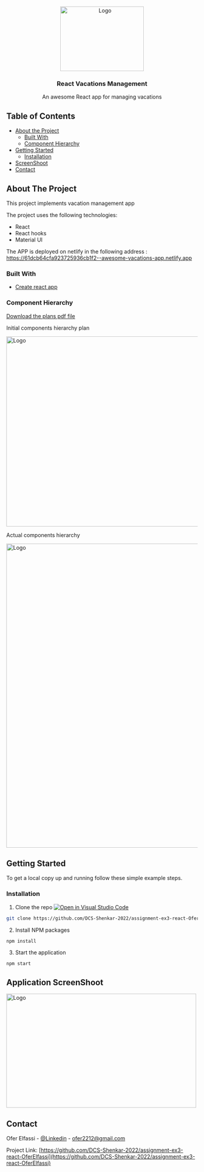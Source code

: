 
<!-- PROJECT LOGO -->
<br />
<p align="center">
  <a href="https://61dcb64cfa923725936cb1f2--awesome-vacations-app.netlify.app">
    <img src="https://user-images.githubusercontent.com/13490629/148847224-f7a08afe-0dab-4b14-b3b6-bcf0ff5fcaf2.png" alt="Logo" width="220" height="170">
  </a>
<h3 align="center">React Vacations Management</h3>

  <p align="center">
    An awesome React app for managing vacations
    <br />
    
  </p>
</p>



<!-- TABLE OF CONTENTS -->
## Table of Contents

* [About the Project](#about-the-project)
    * [Built With](#built-with)
    * [Component Hierarchy](#Component-Hierarchy)
* [Getting Started](#getting-started)
    * [Installation](#installation)
* [ScreenShoot](#Application-ScreenShoot)
* [Contact](#contact)



<!-- ABOUT THE PROJECT -->
## About The Project


This project implements vacation management app

The project uses the following technologies:
* React
* React hooks
* Material UI

The APP is deployed on netlify in the following address : [ https://61dcb64cfa923725936cb1f2--awesome-vacations-app.netlify.app
]( https://61dcb64cfa923725936cb1f2--awesome-vacations-app.netlify.app)



### Built With

* [Create react app](https://reactjs.org/docs/create-a-new-react-app.html)

### Component Hierarchy

[Download the plans pdf file](https://github.com/DCS-Shenkar-2022/assignment-ex3-react-OferElfassi/files/7842493/Vacation.App.Planning.pdf)

Initial components hierarchy plan

<img src="https://user-images.githubusercontent.com/13490629/148847620-79a924f2-c3ac-4e07-9f57-2d76cc2cb79d.PNG" alt="Logo" width="700" height="500">

Actual components hierarchy

<img src="https://user-images.githubusercontent.com/13490629/148853823-2a070f18-dbea-42cd-9c55-028961ee956e.PNG" alt="Logo" width="700" height="800">

<!-- GETTING STARTED -->
## Getting Started

To get a local copy up and running follow these simple example steps.

### Installation

1. Clone the repo [![Open in Visual Studio Code](https://classroom.github.com/assets/open-in-vscode-f059dc9a6f8d3a56e377f745f24479a46679e63a5d9fe6f495e02850cd0d8118.svg)](https://classroom.github.com/online_ide?assignment_repo_id=6655390&assignment_repo_type=AssignmentRepo)
```sh
git clone https://github.com/DCS-Shenkar-2022/assignment-ex3-react-OferElfassi.git
```
2. Install NPM packages
```sh
npm install
```
3. Start the application
```JS
npm start
```

<!-- Application ScreenShoot -->
## Application ScreenShoot

<img src="https://user-images.githubusercontent.com/13490629/148847091-7fb29c99-bc3f-47e6-99db-51784ffe233a.PNG" alt="Logo" width="500" height="300">




<!-- CONTACT -->
## Contact

Ofer Elfassi - [@Linkedin](https://www.linkedin.com/in/oferelfassi) - ofer2212@gmail.com

Project Link: [https://github.com/DCS-Shenkar-2022/assignment-ex3-react-OferElfassi](https://github.com/DCS-Shenkar-2022/assignment-ex3-react-OferElfassi)



